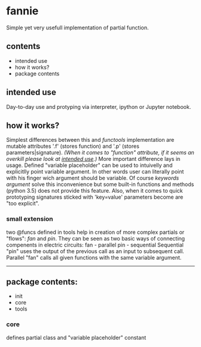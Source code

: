 # fannie

Simple yet very usefull implementation of partial function.

## contents
- intended use
- how it works?
- package contents

## intended use
Day-to-day use and protyping via interpreter, ipython or Jupyter notebook.

## how it works?
Simplest differences between this and *functools* implementation are mutable attributes '.f' (stores function) and '.p' (stores parameters|signature).
*(When it comes to "function" attribute, if it seems an overkill please look at [intended use](#intended_use).)*
More important difference lays in usage. Defined "variable placeholder" can be used to intuivelly and explicitlly point variable argument. In other words user can literally point with his finger wich argument should be variable.
Of course *keywords argument* solve this inconvenience but some built-in functions and methods (python 3.5) does not provide this feature. Also, when it comes to quick prototyping signatures sticked with 'key=value' parameters become are "too explicit".

### small extension
two @funcs defined in tools help in creation of more complex partials or "flows": *fan* and *pin*. They can be seen as two basic ways of connecting compenents in electric circuits:
fan - parallel
pin - sequential
Sequential "pin" uses the output of the previous call as an input to subsequent call.
Parallel "fan" calls all given functions with the same variable argument.


-----
## package contents:
- init
- core
- tools
<!-- sprawdzic -->
### core
defines partial class and "variable placeholder" constant

